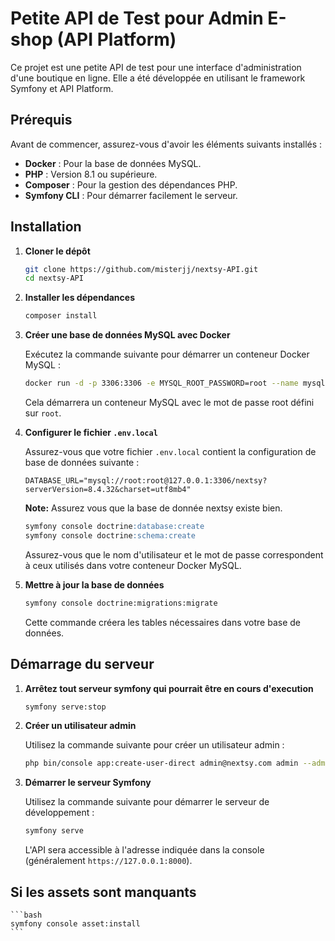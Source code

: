 # Petite API de Test pour Admin E-shop (API Platform)

Ce projet est une petite API de test pour une interface d'administration d'une boutique en ligne. Elle a été développée en utilisant le framework Symfony et API Platform.

## Prérequis

Avant de commencer, assurez-vous d'avoir les éléments suivants installés :

*   **Docker** : Pour la base de données MySQL.
*   **PHP** : Version 8.1 ou supérieure.
*   **Composer** : Pour la gestion des dépendances PHP.
*   **Symfony CLI** : Pour démarrer facilement le serveur.

## Installation

1.  **Cloner le dépôt**

    ```bash
    git clone https://github.com/misterjj/nextsy-API.git
    cd nextsy-API
    ```

2.  **Installer les dépendances**

    ```bash
    composer install
    ```

3.  **Créer une base de données MySQL avec Docker**

    Exécutez la commande suivante pour démarrer un conteneur Docker MySQL :

    ```bash
    docker run -d -p 3306:3306 -e MYSQL_ROOT_PASSWORD=root --name mysql-container mysql:8
    ```

    Cela démarrera un conteneur MySQL avec le mot de passe root défini sur `root`.

4. **Configurer le fichier `.env.local`**

   Assurez-vous que votre fichier `.env.local` contient la configuration de base de données suivante :

    ```dotenv
    DATABASE_URL="mysql://root:root@127.0.0.1:3306/nextsy?serverVersion=8.4.32&charset=utf8mb4"
    ```
   **Note:** Assurez vous que la base de donnée nextsy existe bien.
    ```sql
    symfony console doctrine:database:create
    symfony console doctrine:schema:create
    ```

   Assurez-vous que le nom d'utilisateur et le mot de passe correspondent à ceux utilisés dans votre conteneur Docker MySQL.

5.  **Mettre à jour la base de données**

    ```bash
    symfony console doctrine:migrations:migrate
    ```

    Cette commande créera les tables nécessaires dans votre base de données.

## Démarrage du serveur

1. **Arrêtez tout serveur symfony qui pourrait être en cours d'execution**

    ```bash
    symfony serve:stop
    ```
   
2. **Créer un utilisateur admin**

   Utilisez la commande suivante pour créer un utilisateur admin :

    ```bash
    php bin/console app:create-user-direct admin@nextsy.com admin --admin
    ```


3. **Démarrer le serveur Symfony**

    Utilisez la commande suivante pour démarrer le serveur de développement :

    ```bash
    symfony serve
    ```

    L'API sera accessible à l'adresse indiquée dans la console (généralement `https://127.0.0.1:8000`).

## Si les assets sont manquants

    ```bash
    symfony console asset:install
    ```
    